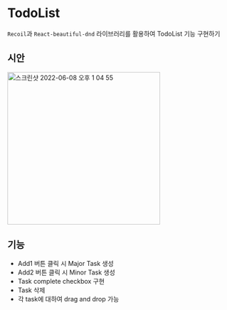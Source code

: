 # TodoList
`Recoil`과 `React-beautiful-dnd` 라이브러리를 활용하여 TodoList 기능 구현하기
## 시안
<img width="343" alt="스크린샷 2022-06-08 오후 1 04 55" src="https://user-images.githubusercontent.com/83565916/172529202-d2aa116f-9896-4adb-8c2a-527a9bb4d47f.png">

## 기능
* Add1 버튼 클릭 시 Major Task 생성
* Add2 버튼 클릭 시 Minor Task 생성
* Task complete checkbox 구현
* Task 삭제
* 각 task에 대하여 drag and drop 가능
